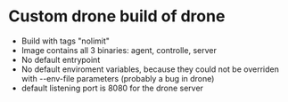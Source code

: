 # Custom drone build of drone

- Build with tags "nolimit"
- Image contains all 3 binaries: agent, controlle, server
- No default entrypoint
- No default enviroment variables, because they could not be overriden with --env-file parameters (probably a bug in drone)
- default listening port is 8080 for the drone server
